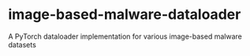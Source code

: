 # image-based-malware-dataloader
A PyTorch dataloader implementation for various image-based malware datasets
